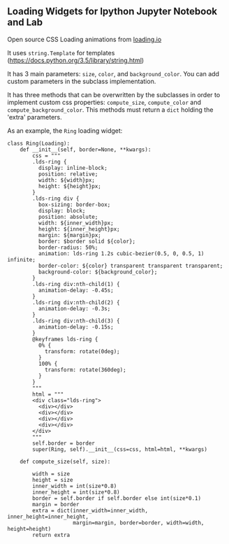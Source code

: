 ## Loading Widgets for Ipython Jupyter Notebook and Lab

Open source CSS Loading animations from [loading.io](https://loading.io/css/)

It uses `string.Template` for templates 
(https://docs.python.org/3.5/library/string.html)

It has 3 main parameters: `size`, `color`, and `background_color`. You can
add custom parameters in the subclass implementation.

It has three methods that can be overwritten by the subclasses in order to
implement custom css properties: `compute_size`, `compute_color` and
`compute_background_color`. This methods must return a `dict` holding the
'extra' parameters.

As an example, the `Ring` loading widget:

    class Ring(Loading):
        def __init__(self, border=None, **kwargs):
            css = """
            .lds-ring {
              display: inline-block;
              position: relative;
              width: ${width}px;
              height: ${height}px;
            }
            .lds-ring div {
              box-sizing: border-box;
              display: block;
              position: absolute;
              width: ${inner_width}px;
              height: ${inner_height}px;
              margin: ${margin}px;
              border: $border solid ${color};
              border-radius: 50%;
              animation: lds-ring 1.2s cubic-bezier(0.5, 0, 0.5, 1) infinite;
              border-color: ${color} transparent transparent transparent;
              background-color: ${background_color};
            }
            .lds-ring div:nth-child(1) {
              animation-delay: -0.45s;
            }
            .lds-ring div:nth-child(2) {
              animation-delay: -0.3s;
            }
            .lds-ring div:nth-child(3) {
              animation-delay: -0.15s;
            }
            @keyframes lds-ring {
              0% {
                transform: rotate(0deg);
              }
              100% {
                transform: rotate(360deg);
              }
            }
            """
            html = """
            <div class="lds-ring">
              <div></div>
              <div></div>
              <div></div>
              <div></div>
            </div>
            """
            self.border = border
            super(Ring, self).__init__(css=css, html=html, **kwargs)
    
        def compute_size(self, size):
    
            width = size
            height = size
            inner_width = int(size*0.8)
            inner_height = int(size*0.8)
            border = self.border if self.border else int(size*0.1)
            margin = border
            extra = dict(inner_width=inner_width, inner_height=inner_height,
                         margin=margin, border=border, width=width, height=height)
            return extra

